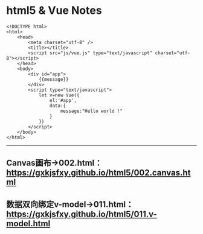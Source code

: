 # html5 & Vue Notes
```
<!DOCTYPE html>
<html>
	<head>
		<meta charset="utf-8" />
		<title></title>
		<script src="js/vue.js" type="text/javascript" charset="utf-8"></script>
	</head>
	<body>
		<div id="app">
			{{message}}
		</div>
		<script type="text/javascript">
			let v=new Vue({
				el:'#app',
				data:{
					message:"Hello world !"
				}
			})
		</script>
	</body>
</html>
```

---  
Canvas画布→002.html：https://gxkjsfxy.github.io/html5/002.canvas.html
---   
数据双向绑定v-model→011.html：https://gxkjsfxy.github.io/html5/011.v-model.html
--- 


